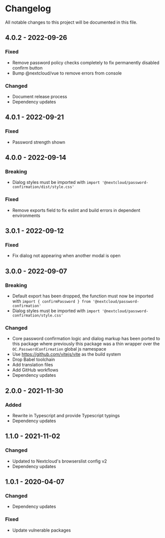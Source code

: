 # Changelog

All notable changes to this project will be documented in this file.

## 4.0.2 - 2022-09-26

### Fixed

- Remove password policy checks completely to fix permanently disabled confirm button
- Bump @nextcloud/vue to remove errors from console

### Changed

- Document release process
- Dependency updates

## 4.0.1 - 2022-09-21

### Fixed

- Password strength shown

## 4.0.0 - 2022-09-14

### Breaking

- Dialog styles must be imported with `import '@nextcloud/password-confirmation/dist/style.css'`

### Fixed

- Remove exports field to fix eslint and build errors in dependent environments

## 3.0.1 - 2022-09-12

### Fixed

- Fix dialog not appearing when another modal is open

## 3.0.0 - 2022-09-07

### Breaking

- Default export has been dropped, the function must now be imported with `import { confirmPassword } from '@nextcloud/password-confirmation'`
- Dialog styles must be imported with `import '@nextcloud/password-confirmation/style.css'`

### Changed

- Core password confirmation logic and dialog markup has been ported to this package where previously this package was a thin wrapper over the `OC.PasswordConfirmation` global js namespace
- Use https://github.com/vitejs/vite as the build system
- Drop Babel toolchain
- Add translation files
- Add GitHub workflows
- Dependency updates

## 2.0.0 - 2021-11-30

### Added

- Rewrite in Typescript and provide Typescript typings
- Dependency updates

## 1.1.0 - 2021-11-02
### Changed
- Updated to Nextcloud's browserslist config v2
- Dependency updates

## 1.0.1 - 2020-04-07
### Changed
- Dependency updates
### Fixed
- Update vulnerable packages
